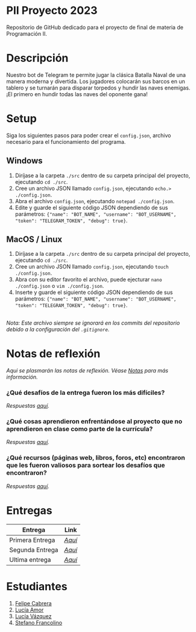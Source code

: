 # PII Proyecto 2023

Repositorio de GitHub dedicado para el proyecto de final de materia de Programación II.

# Descripción

Nuestro bot de Telegram te permite jugar la clásica Batalla Naval de una manera moderna y divertida. Los jugadores colocarán sus barcos en un tablero y se turnarán para disparar torpedos y hundir las naves enemigas. ¡El primero en hundir todas las naves del oponente gana!

# Setup
Siga los siguientes pasos para poder crear el `config.json`, archivo necesario para el funcionamiento del programa.

## Windows
1. Diríjase a la carpeta `./src` dentro de su carpeta principal del proyecto, ejecutando `cd ./src`.
2. Cree un archivo JSON llamado `config.json`, ejecutando `echo.> ./config.json`.
3. Abra el archivo `config.json`, ejecutando `notepad ./config.json`.
4. Edite y guarde el siguiente código JSON dependiendo de sus parámetros: `{"name": "BOT_NAME", "username": "BOT_USERNAME", "token": "TELEGRAM_TOKEN", "debug": true}`.

## MacOS / Linux
1. Diríjase a la carpeta `./src` dentro de su carpeta principal del proyecto, ejecutando `cd ./src`.
2. Cree un archivo JSON llamado `config.json`, ejecutando `touch ./config.json`.
3. Abra con su editor favorito el archivo, puede ejecturar `nano ./config.json` o `vim ./config.json`.
4. Inserte y guarde el siguiente código JSON dependiendo de sus parámetros: `{"name": "BOT_NAME", "username": "BOT_USERNAME", "token": "TELEGRAM_TOKEN", "debug": true}`.
##

*Nota: Este archivo siempre se ignorará en los commits del repositorio debido a la configuración del `.gitignore`.*

# Notas de reflexión

*Aqui se plasmarán las notas de reflexión. Véase [Notas](https://github.com/ucudal/PII_Proyecto_2023_2/blob/main/Entregas/Entrega1.md#notas) para más información.*

### ¿Qué desafíos de la entrega fueron los más difíciles?

*Respuestas [aquí](docs/notes/ans1.md).*

### ¿Qué cosas aprendieron enfrentándose al proyecto que no aprendieron en clase como parte de la currícula?

*Respuestas [aquí](docs/notes/ans2.md).*

### ¿Qué recursos (páginas web, libros, foros, etc) encontraron que les fueron valiosos para sortear los desafíos que encontraron?

*Respuestas [aquí](docs/notes/ans3.md).*

# Entregas

Entrega| Link
-------- | ------ 
Primera Entrega|  *[Aquí](https://github.com/ucudal/PII_2023_2_equipo_4/releases/tag/primera_entrega)*
Segunda Entrega | *[Aquí](https://github.com/ucudal/PII_2023_2_equipo_4/releases/tag/segunda_entrega)*
Ultima entrega | *[Aquí](https://github.com/ucudal/PII_2023_2_equipo_4/releases/tag/tercer_entrega)*

# Estudiantes

1. [Felipe Cabrera](https://github.com/felieppe)
2. [Lucía Amor](https://github.com/lu-amor)
3. [Lucía Vázquez](https://github.com/Luciavazquez01)
4. [Stefano Francolino](https://github.com/Stefano936)
